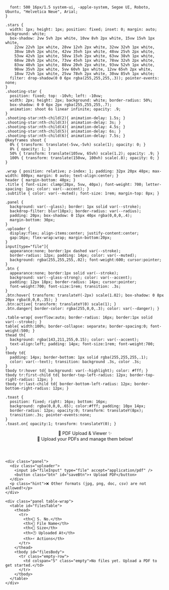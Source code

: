       font: 500 16px/1.5 system-ui, -apple-system, Segoe UI, Roboto, Ubuntu, "Helvetica Neue", Arial;
    }

    .stars {
      width: 1px; height: 1px; position: fixed; inset: 0; margin: auto; background: white;
      box-shadow: 2vw 5vh 2px white, 10vw 8vh 2px white, 15vw 15vh 1px white,
        22vw 22vh 1px white, 28vw 12vh 2px white, 32vw 32vh 1px white,
        38vw 18vh 2px white, 42vw 35vh 1px white, 48vw 25vh 2px white,
        53vw 42vh 1px white, 58vw 15vh 2px white, 63vw 38vh 1px white,
        68vw 28vh 2px white, 73vw 45vh 1px white, 78vw 32vh 2px white,
        83vw 48vh 1px white, 88vw 20vh 2px white, 93vw 52vh 1px white,
        98vw 35vh 2px white, 5vw 60vh 1px white, 12vw 65vh 2px white,
        18vw 72vh 1px white, 25vw 78vh 2px white, 30vw 85vh 1px white;
      filter: drop-shadow(0 0 6px rgba(255,255,255,.3)); pointer-events: none;
    }
    .shooting-star {
      position: fixed; top: -10vh; left: -10vw;
      width: 2px; height: 2px; background: white; border-radius: 50%;
      box-shadow: 0 0 6px 2px rgba(255,255,255,.7);
      animation: shoot 6s linear infinite; opacity: .9;
    }
    .shooting-star:nth-child(2){ animation-delay: 1.5s; }
    .shooting-star:nth-child(3){ animation-delay: 3s; }
    .shooting-star:nth-child(4){ animation-delay: 4.5s; }
    .shooting-star:nth-child(5){ animation-delay: 6s; }
    .shooting-star:nth-child(6){ animation-delay: 7.5s; }
    @keyframes shoot {
      0% { transform: translate(-5vw,-5vh) scale(1); opacity: 0; }
      8% { opacity: 1; }
      50% { transform: translate(105vw, 65vh) scale(1.2); opacity: .9; }
      100% { transform: translate(150vw, 100vh) scale(.8); opacity: 0; }
    }

    .wrap { position: relative; z-index: 1; padding: 32px 20px 48px; max-width: 800px; margin: 0 auto; text-align:center; }
    header { margin-bottom: 40px; }
    .title { font-size: clamp(28px, 5vw, 40px); font-weight: 700; letter-spacing: 1px; color: var(--accent); }
    .subtitle { color: var(--muted); font-size: 1rem; margin-top: 8px; }

    .panel {
      background: var(--glass); border: 1px solid var(--stroke);
      backdrop-filter: blur(10px); border-radius: var(--radius);
      padding: 20px; box-shadow: 0 15px 40px rgba(0,0,0,.4);
      margin-bottom: 30px;
    }
    .uploader {
      display:flex; align-items:center; justify-content:center;
      gap:16px; flex-wrap:wrap; margin-bottom:20px;
    }
    input[type="file"]{
      appearance:none; border:1px dashed var(--stroke);
      border-radius: 12px; padding: 14px; color: var(--muted);
      background: rgba(255,255,255,.02); font-weight:600; cursor:pointer;
    }
    .btn {
      appearance:none; border:1px solid var(--stroke);
      background: var(--glass-strong); color: var(--accent);
      padding: 12px 18px; border-radius: 14px; cursor:pointer;
      font-weight:700; font-size:1rem; transition: .3s;
    }
    .btn:hover{ transform: translateY(-2px) scale(1.02); box-shadow: 0 8px 20px rgba(0,0,0,.35); }
    .btn:active{ transform: translateY(0) scale(1); }
    .btn.danger{ border-color: rgba(255,0,0,.3); color: var(--danger); }

    .table-wrap{ overflow:auto; border-radius: 16px; border:1px solid var(--stroke); }
    table{ width:100%; border-collapse: separate; border-spacing:0; font-weight:500; }
    thead th{
      background: rgba(143,211,255,0.15); color: var(--accent);
      text-align:left; padding: 14px; font-size:1rem; font-weight:700;
    }
    tbody td{
      padding: 14px; border-bottom: 1px solid rgba(255,255,255,.1);
      color: var(--text); transition: background .3s, color .3s;
    }
    tbody tr:hover td{ background: var(--highlight); color: #fff; }
    tbody tr:first-child td{ border-top-left-radius: 12px; border-top-right-radius: 12px; }
    tbody tr:last-child td{ border-bottom-left-radius: 12px; border-bottom-right-radius: 12px; }

    .toast {
      position: fixed; right: 16px; bottom: 16px;
      background: rgba(0,0,0,.65); color:#fff; padding: 10px 14px;
      border-radius: 12px; opacity:0; transform: translateY(8px);
      transition:.3s; pointer-events:none;
    }
    .toast.on{ opacity:1; transform: translateY(0); }
  </style>
</head>
<body>
  <div class="stars"></div>
  <div class="shooting-star"></div>
  <div class="shooting-star"></div>
  <div class="shooting-star"></div>
  <div class="shooting-star"></div>
  <div class="shooting-star"></div>

  <div class="wrap">
    <header>
      <div class="title">📄 PDF Upload & Viewer ✨</div>
      <div class="subtitle">🚀 Upload your PDFs and manage them below!</div>
    </header>

    <div class="panel">
      <div class="uploader">
        <input id="fileInput" type="file" accept="application/pdf" />
        <button class="btn" id="saveBtn">⬆️ Upload PDF</button>
      </div>
      <p class="hint">❌ Other formats (jpg, png, doc, csv) are not allowed!</p>
    </div>

    <div class="panel table-wrap">
      <table id="filesTable">
        <thead>
          <tr>
            <th>🔢 S. No.</th>
            <th>📂 File Name</th>
            <th>💾 Size</th>
            <th>🕒 Uploaded At</th>
            <th>⚡ Actions</th>
          </tr>
        </thead>
        <tbody id="filesBody">
          <tr class="empty-row">
            <td colspan="5" class="empty">No files yet. Upload a PDF to get started.</td>
          </tr>
        </tbody>
      </table>
    </div>
  </div>

  <div class="toast" id="toast"></div>

  <script>
    const DB_NAME = 'pdfDB'; 
    const STORE_NAME = 'files'; 
    let db;

    function openDB(){
      return new Promise((resolve,reject)=>{
        const req = indexedDB.open(DB_NAME,1);
        req.onupgradeneeded = e=>{
          const db=e.target.result;
          if(!db.objectStoreNames.contains(STORE_NAME))
            db.createObjectStore(STORE_NAME,{keyPath:'id',autoIncrement:true});
        };
        req.onsuccess = ()=>resolve(req.result);
        req.onerror = ()=>reject(req.error);
      });
    }

    function addFile(record){
      return new Promise((resolve,reject)=>{
        const tx=db.transaction([STORE_NAME],'readwrite');
        tx.objectStore(STORE_NAME).add(record).onsuccess = e=>resolve(e.target.result);
        tx.onabort=()=>reject(tx.error);
      });
    }

    function getAllFiles(){
      return new Promise((resolve,reject)=>{
        const tx=db.transaction([STORE_NAME],'readonly');
        const req=tx.objectStore(STORE_NAME).getAll();
        req.onsuccess=()=>resolve(req.result);
        req.onerror=()=>reject(req.error);
      });
    }

    function getFile(id){
      return new Promise((resolve,reject)=>{
        const tx=db.transaction([STORE_NAME],'readonly');
        const req=tx.objectStore(STORE_NAME).get(id);
        req.onsuccess=()=>resolve(req.result);
        req.onerror=()=>reject(req.error);
      });
    }

    function deleteFile(id){
      return new Promise((resolve,reject)=>{
        const tx=db.transaction([STORE_NAME],'readwrite');
        tx.objectStore(STORE_NAME).delete(id).onsuccess=()=>resolve();
        tx.onabort=()=>reject(tx.error);
      });
    }

    function showToast(msg, ok=false){
      const toast=document.getElementById('toast');
      toast.textContent=msg;
      toast.style.background=ok?'rgba(0,128,0,.7)':'rgba(128,0,0,.7)';
      toast.classList.add('on');
      setTimeout(()=>toast.classList.remove('on'),2000);
    }

    function renderTable(rows){
      const tbody=document.getElementById('filesBody');
      tbody.innerHTML='';
      if(!rows.length){
        tbody.innerHTML='<tr class="empty-row"><td colspan="5" class="empty">No files yet. Upload a PDF to get started.</td></tr>';
        return;
      }
      rows.forEach((r,idx)=>{
        const tr=document.createElement('tr');
        tr.innerHTML=`
          <td>${idx+1}</td>
          <td>${r.name}</td>
          <td>${(r.size/1024).toFixed(1)} KB</td>
          <td>${new Date(r.uploadedAt).toLocaleString()}</td>
          <td>
            <button data-action="view" data-id="${r.id}" class="btn">👁️ View</button>
            <button data-action="delete" data-id="${r.id}" class="btn danger">🗑️ Delete</button>
          </td>`;
        tbody.appendChild(tr);
      });
    }

    async function refresh(){
      const all=await getAllFiles();
      all.sort((a,b)=>b.uploadedAt-a.uploadedAt);
      renderTable(all);
    }

    document.getElementById('saveBtn').addEventListener('click',async()=>{
      const fileInput=document.getElementById('fileInput');
      const file=fileInput.files[0];
      if(!file){ showToast('Please choose a file'); return;}
      if(file.type!=='application/pdf'){ showToast('Wrong file format'); fileInput.value=''; return;}
      const rec={name:file.name,size:file.size,uploadedAt:Date.now(),blob:file};
      await addFile(rec);
      fileInput.value='';
      showToast('✅ Saved!');
      await refresh();
    });

    document.getElementById('filesBody').addEventListener('click',async e=>{
      const btn=e.target.closest('button[data-action]');
      if(!btn) return;
      const id=Number(btn.dataset.id);

      if(btn.dataset.action==='delete'){
        await deleteFile(id);
        await refresh();
      } 
      else if(btn.dataset.action==='view'){
        const rec = await getFile(id);
        if(!rec){ showToast('File not found! ❌'); return; }
        const pdfUrl = URL.createObjectURL(rec.blob);
        window.open(pdfUrl, '_blank'); // open in new tab
        showToast(`Opening: ${rec.name} 📄`, true);
      }
    });

    (async function(){ db=await openDB(); await refresh();})();
  </script>
</body>
</html>
